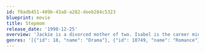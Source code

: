 ```yaml
---
id: f8adb451-409b-43a8-a282-deeb284c5323
blueprint: movie
title: Stepmom
release_date: '1998-12-25'
overview: 'Jackie is a divorced mother of two. Isabel is the career minded girlfriend of Jackie’s ex-husband Luke, forced into the role of unwelcome stepmother to their children. But when Jackie discovers she is ill, both women realise they must put aside their differences to find a common ground and celebrate life to the fullest, while they have the chance.'
genres: '[{"id": 18, "name": "Drama"}, {"id": 10749, "name": "Romance"}]'
---
```

